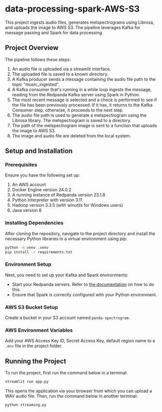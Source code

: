 
# data-processing-spark-AWS-S3

This project ingests audio files, generates melspectrograms using Librosa, and uploads the image to AWS S3. The pipeline leverages Kafka for message passing and Spark for data processing. 

## Project Overview

The pipeline follows these steps:

1. An audio file is uploaded via a streamlit interface.
2. The uploaded file is saved to a known directory.
3. A Kafka producer sends a message containing the audio file path to the topic "music_ingested".
4. A Kafka consumer that's running in a while loop ingests the message, reading from the Redpanda Kafka server using Spark in Python.
5. The most recent message is selected and a check is performed to see if the file has been previously processed. If it has, it returns to the Kafka Consumer step, otherwise, it proceeds to the next step.
6. The audio file path is used to generate a melspectrogram using the Librosa library. The melspectrogram is saved to a directory.
7. The path of the melspectrogram image is sent to a function that uploads the image to AWS S3.
8. The image and audio file are deleted from the local system.

## Setup and Installation

### Prerequisites

Ensure you have the following set up:

1. An AWS account
2. Docker Engine version 24.0.2
3. A running instance of Redpanda version 23.1.8
4. Python Interpreter with version 3.11
5. Hadoop version 3.3.5 (with winutils for Windows users)
6. Java version 8

### Installing Dependencies

After cloning the repository, navigate to the project directory and install the necessary Python libraries in a virtual environment using pip:

```bash
python -m venv .venv
pip install -r requirements.txt
```

### Environment Setup

Next, you need to set up your Kafka and Spark environments:

- Start your Redpanda servers. Refer to [the documentation](https://docs.redpanda.com/docs/get-started/quick-start/) on how to do this.
- Ensure that Spark is correctly configured with your Python environment.

### AWS S3 Bucket Setup

Create a bucket in your S3 account named `panda-spectrogram`.

### AWS Environment Variables

Add your AWS Access Key ID, Secret Access Key, default region name to a `.env` file in the project folder.

## Running the Project

To run the project, first run the command below in a terminal:

```bash
streamlit run app.py
```
This opens the application via your browser from which you can upload a WAV audio file. 
Then, run the command below in another terminal:

```bash
python streaming.py
```